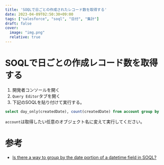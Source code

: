 ```yaml
---
title: 'SOQLで日ごとの作成されたレコード数を取得する'
date: 2023-04-09T02:50:30+09:00
tags: ["salesforce", "soql", "日付", "集計"]
draft: false
cover:
  image: "img.png"
  relative: true
---
```


# SOQLで日ごとの作成レコード数を取得する

1. 開発者コンソールを開く
2. `Query Editor`タブを開く
3. 下記のSOQLを貼り付けて実行する。
```sql
select day_only(createdDate), count(createdDate) from account group by day_only(createdDate) order by count(createdDate) desc limit 10
```
`account`は取得したい任意のオブジェクト名に変えて実行してください。

# 参考
- [Is there a way to group by the date portion of a datetime field in SOQL?](https://stackoverflow.com/questions/9187737/is-there-a-way-to-group-by-the-date-portion-of-a-datetime-field-in-soql)